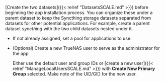 &NewLine;

  [Create the two datasets]({{< relref "DatasetsSCALE.md" >}}) before beginning the app installation process.
  You can organize these under a parent dataset to keep the Syncthing storage datasets separated from datasets for other potential applications. For example, create a parent dataset *syncthing* with the two child datasets nested under it.

* If not already assigned, set a pool for applications to use.

* (Optional) Create a new TrueNAS user to serve as the administrator for the app
  
  Either use the default user and group IDs or [create a new user]({{< relref "ManageLocalUsersSCALE.md" >}}) with **Create New Primary Group** selected.
  Make note of the UID/GID for the new user.